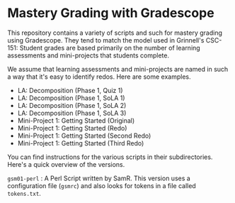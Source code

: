 Mastery Grading with Gradescope
===============================

This repository contains a variety of scripts and such for mastery grading using Gradescope. They tend to match the model used in Grinnell's CSC-151: Student grades are based primarily on the number of learning assessments and mini-projects that students complete.

We assume that learning assessments and mini-projects are named in such a way that it's easy to identify redos. Here are some examples.

* LA: Decomposition (Phase 1, Quiz 1)
* LA: Decomposition (Phase 1, SoLA 1)
* LA: Decomposition (Phase 1, SoLA 2)
* LA: Decomposition (Phase 1, SoLA 3)
* Mini-Project 1: Getting Started (Original)
* Mini-Project 1: Getting Started (Redo)
* Mini-Project 1: Getting Started (Second Redo)
* Mini-Project 1: Getting Started (Third Redo)

You can find instructions for the various scripts in their subdirectories. Here's a quick overview of the versions.

`gsm01-perl`
  : A Perl Script written by SamR. This version uses a configuration file
    (`gsmrc`) and also looks for tokens in a file called `tokens.txt`.
